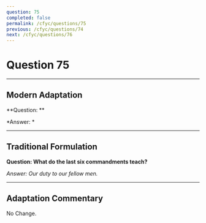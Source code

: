 ```yaml
---
question: 75
completed: false
permalink: /cfyc/questions/75
previous: /cfyc/questions/74
next: /cfyc/questions/76
---
```

# Question 75

---
## Modern Adaptation
**Question: **

*Answer: *

---
## Traditional Formulation
**Question: What do the last six commandments teach?**

*Answer: Our duty to our fellow men.*

---
## Adaptation Commentary
No Change.